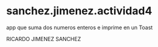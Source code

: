 # sanchez.jimenez.actividad4
app que suma dos numeros enteros e imprime en un Toast

RICARDO JIMENEZ SANCHEZ
